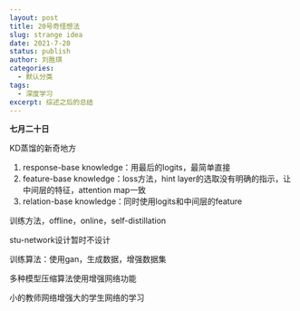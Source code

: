 ```yaml
---
layout: post
title: 20号奇怪想法
slug: strange idea
date: 2021-7-20
status: publish
author: 刘胜琪
categories: 
  - 默认分类
tags: 
  - 深度学习
excerpt: 综述之后的总结
---
```


**七月二十日**

KD蒸馏的新奇地方

1. response-base knowledge：用最后的logits，最简单直接
2. feature-base knowledge：loss方法，hint layer的选取没有明确的指示，让中间层的特征，attention map一致
3. relation-base knowledge：同时使用logits和中间层的feature

训练方法，offline，online，self-distillation

stu-network设计暂时不设计

训练算法：使用gan，生成数据，增强数据集

多种模型压缩算法使用增强网络功能

小的教师网络增强大的学生网络的学习